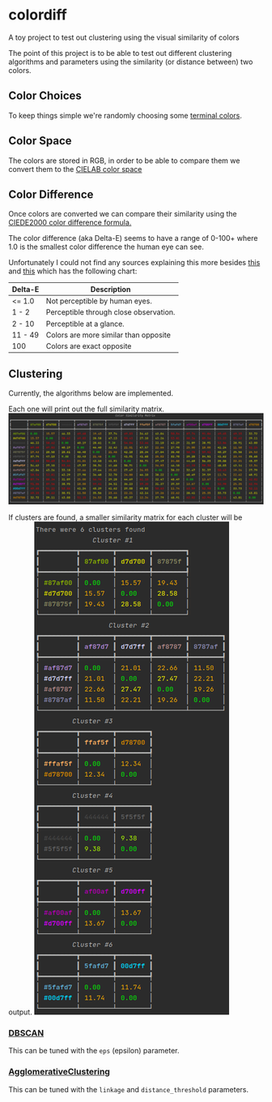 # colordiff
A toy project to test out clustering using the visual similarity of colors

The point of this project is to be able to test out different clustering algorithms and parameters using the similarity (or distance between) two colors.

## Color Choices
To keep things simple we're randomly choosing some [terminal colors](https://jonasjacek.github.io/colors/).

## Color Space
The colors are stored in RGB, in order to be able to compare them we convert them to the [CIELAB color space](https://en.wikipedia.org/wiki/CIELAB_color_space)

## Color Difference
Once colors are converted we can compare their similarity using the [CIEDE2000 color difference formula.](https://en.wikipedia.org/wiki/Color_difference#CIEDE2000)

The color difference (aka Delta-E) seems to have a range of 0-100+ where 1.0 is the smallest color difference the human eye can see.

Unfortunately I could not find any sources explaining this more besides [this](http://zschuessler.github.io/DeltaE/learn/) and [this](http://www.colorwiki.com/wiki/Delta_E:_The_Color_Difference)
which has the following chart:

| Delta-E | Description                            |
|---------|----------------------------------------|
| <= 1.0  | Not perceptible by human eyes.         |
| 1 - 2   | Perceptible through close observation. |
| 2 - 10  | Perceptible at a glance.               |
| 11 - 49 | Colors are more similar than opposite  |
| 100     | Colors are exact opposite              |

## Clustering
Currently, the algorithms below are implemented.

Each one will print out the full similarity matrix.
![15x15 Color Similarity Matrix using CIEDE2000](images/color_similarity_matrix.png "15x15 Color Similarity Matrix using CIEDE2000")

If clusters are found, a smaller similarity matrix for each cluster will be output.
![Similarity Matrices of each Cluster](images/clustering_matrices.png "Similarity Matrices of each Cluster")

### [DBSCAN](https://scikit-learn.org/stable/modules/generated/sklearn.cluster.DBSCAN.html#sklearn.cluster.DBSCAN)
This can be tuned with the `eps` (epsilon) parameter.

### [AgglomerativeClustering](https://scikit-learn.org/stable/modules/generated/sklearn.cluster.AgglomerativeClustering.html#sklearn.cluster.AgglomerativeClustering)
This can be tuned with the `linkage` and `distance_threshold` parameters.
